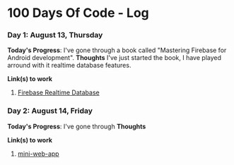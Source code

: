 # 100 Days Of Code - Log

### Day 1: August 13, Thursday

**Today's Progress**: I've gone through a book called "Mastering Firebase for Android development".
**Thoughts** I've just started the book, I have played arround with it realtime database features. 

**Link(s) to work**
1. [Firebase Realtime Database](https://github.com/benyam7/100-days-of-code/tree/day-1-firebase-realtime-database/)


### Day 2: August 14, Friday

**Today's Progress**: I've gone through
**Thoughts** 

**Link(s) to work**
1. [mini-web-app]()
